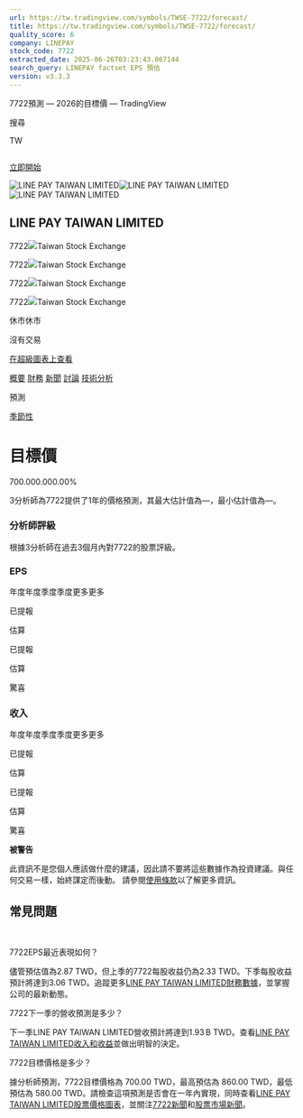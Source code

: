 ```yaml
---
url: https://tw.tradingview.com/symbols/TWSE-7722/forecast/
title: https://tw.tradingview.com/symbols/TWSE-7722/forecast/
quality_score: 6
company: LINEPAY
stock_code: 7722
extracted_date: 2025-06-26T03:23:43.067144
search_query: LINEPAY factset EPS 預估
version: v3.3.3
---
```


 7722預測 — 2026的目標價 — TradingView









































































































































 









 







 



搜尋

TW




![]()

[立即開始](/pricing/?source=header_go_pro_button&feature=start_free_trial)

![LINE PAY TAIWAN LIMITED](https://s3-symbol-logo.tradingview.com/country/TW--big.svg)![LINE PAY TAIWAN LIMITED](https://s3-symbol-logo.tradingview.com/country/TW--big.svg)![LINE PAY TAIWAN LIMITED](https://s3-symbol-logo.tradingview.com/country/TW--big.svg)

## LINE PAY TAIWAN LIMITED

7722![](https://s3-symbol-logo.tradingview.com/source/TWSE.svg)Taiwan Stock Exchange

7722![](https://s3-symbol-logo.tradingview.com/source/TWSE.svg)Taiwan Stock Exchange

7722![](https://s3-symbol-logo.tradingview.com/source/TWSE.svg)Taiwan Stock Exchange

7722![](https://s3-symbol-logo.tradingview.com/source/TWSE.svg)Taiwan Stock Exchange

休市休市

沒有交易

[在超級圖表上查看](/chart/?symbol=TWSE%3A7722)

[概要](/symbols/TWSE-7722/ "LINE PAY TAIWAN LIMITED概覽和圖表")  [財務](/symbols/TWSE-7722/financials-overview/ "LINE PAY TAIWAN LIMITED財務報表")  [新聞](/symbols/TWSE-7722/news/ "LINE PAY TAIWAN LIMITED新聞")  [討論](/symbols/TWSE-7722/minds/ "關於7722的看法Minds")  [技術分析](/symbols/TWSE-7722/technicals/ "LINE PAY TAIWAN LIMITED技術分析") 

預測

[季節性](/symbols/TWSE-7722/seasonals/)

# 目標價

700.000.000.00%

3分析師為7722提供了1年的價格預測，其最大估計值為—，最小估計值為—。

### 分析師評級

根據3分析師在過去3個月內對7722的股票評級。

### EPS

年度年度季度季度更多更多

已提報

估算

已提報

估算

驚喜

### 收入

年度年度季度季度更多更多

已提報

估算

已提報

估算

驚喜

**被警告**

此資訊不是您個人應該做什麼的建議，因此請不要將這些數據作為投資建議。與任何交易一樣，始終謀定而後動。 請參閱[使用條款](/policies/#disclaimer-regarding-investment-decisions-and-trading)以了解更多資訊。

## 常見問題

﻿

7722EPS最近表現如何？

儘管預估值為2.87 TWD，但上季的7722每股收益仍為2.33 TWD。下季每股收益預計將達到3.06 TWD。追蹤更多[LINE PAY TAIWAN LIMITED財務數據](/symbols/TWSE-7722/financials-income-statement/)，並掌握公司的最新動態。

7722下一季的營收預測是多少？

下一季LINE PAY TAIWAN LIMITED營收預計將達到‪1.93 B‬ TWD。查看[LINE PAY TAIWAN LIMITED收入和收益](/symbols/TWSE-7722/financials-earnings/?earnings-period=FQ&revenues-period=FQ)並做出明智的決定。

7722目標價格是多少？

據分析師預測，7722目標價格為 700.00 TWD，最高預估為 860.00 TWD，最低預估為 580.00 TWD。請檢查這項預測是否會在一年內實現，同時查看[LINE PAY TAIWAN LIMITED股票價格圖表](/chart/?symbol=TWSE:7722)，並關注[7722新聞](/symbols/TWSE-7722/news/)和[股票市場新聞](/markets/stocks-taiwan/news/)。